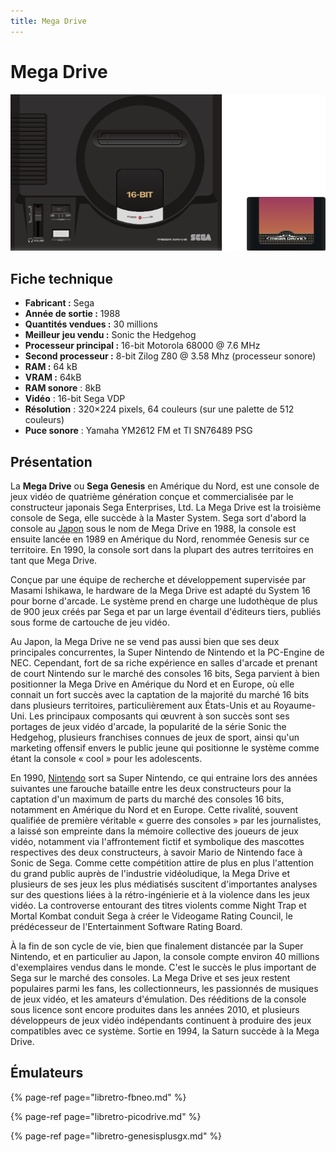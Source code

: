 ```yaml
---
title: Mega Drive
---
```


# Mega Drive

![](/migration-images/emulateurs/consoles-de-salon/megadrive/image%20%2870%29.png)

## Fiche technique

* **Fabricant :** Sega
* **Année de sortie :** 1988
* **Quantités vendues :** 30 millions
* **Meilleur jeu vendu :** Sonic the Hedgehog
* **Processeur principal :** 16-bit Motorola 68000 @ 7.6 MHz
* **Second processeur :** 8-bit Zilog Z80 @ 3.58 Mhz \(processeur sonore\)
* **RAM :** 64 kB
* **VRAM :** 64kB
* **RAM sonore** : 8kB
* **Vidéo** : 16-bit Sega VDP
* **Résolution** : 320×224 pixels, 64 couleurs \(sur une palette de 512 couleurs\)
* **Puce sonore** : Yamaha YM2612 FM et TI SN76489 PSG

## Présentation

La **Mega Drive** ou **Sega Genesis** en Amérique du Nord, est une console de jeux vidéo de quatrième génération conçue et commercialisée par le constructeur japonais Sega Enterprises, Ltd. La Mega Drive est la troisième console de Sega, elle succède à la Master System. Sega sort d'abord la console au [Japon](https://fr.wikipedia.org/wiki/Japon) sous le nom de Mega Drive en 1988, la console est ensuite lancée en 1989 en Amérique du Nord, renommée Genesis sur ce territoire. En 1990, la console sort dans la plupart des autres territoires en tant que Mega Drive.

Conçue par une équipe de recherche et développement supervisée par Masami Ishikawa, le hardware de la Mega Drive est adapté du System 16 pour borne d'arcade. Le système prend en charge une ludothèque de plus de 900 jeux créés par Sega et par un large éventail d'éditeurs tiers, publiés sous forme de cartouche de jeu vidéo.

Au Japon, la Mega Drive ne se vend pas aussi bien que ses deux principales concurrentes, la Super Nintendo de Nintendo et la PC-Engine de NEC. Cependant, fort de sa riche expérience en salles d'arcade et prenant de court Nintendo sur le marché des consoles 16 bits, Sega parvient à bien positionner la Mega Drive en Amérique du Nord et en Europe, où elle connait un fort succès avec la captation de la majorité du marché 16 bits dans plusieurs territoires, particulièrement aux États-Unis et au Royaume-Uni. Les principaux composants qui œuvrent à son succès sont ses portages de jeux vidéo d'arcade, la popularité de la série Sonic the Hedgehog, plusieurs franchises connues de jeux de sport, ainsi qu'un marketing offensif envers le public jeune qui positionne le système comme étant la console « cool » pour les adolescents.

En 1990, [Nintendo](https://fr.wikipedia.org/wiki/Nintendo) sort sa Super Nintendo, ce qui entraine lors des années suivantes une farouche bataille entre les deux constructeurs pour la captation d'un maximum de parts du marché des consoles 16 bits, notamment en Amérique du Nord et en Europe. Cette rivalité, souvent qualifiée de première véritable « guerre des consoles » par les journalistes, a laissé son empreinte dans la mémoire collective des joueurs de jeux vidéo, notamment via l'affrontement fictif et symbolique des mascottes respectives des deux constructeurs, à savoir Mario de Nintendo face à Sonic de Sega. Comme cette compétition attire de plus en plus l'attention du grand public auprès de l'industrie vidéoludique, la Mega Drive et plusieurs de ses jeux les plus médiatisés suscitent d'importantes analyses sur des questions liées à la rétro-ingénierie et à la violence dans les jeux vidéo. La controverse entourant des titres violents comme Night Trap et Mortal Kombat conduit Sega à créer le Videogame Rating Council, le prédécesseur de l'Entertainment Software Rating Board.

À la fin de son cycle de vie, bien que finalement distancée par la Super Nintendo, et en particulier au Japon, la console compte environ 40 millions d'exemplaires vendus dans le monde. C'est le succès le plus important de Sega sur le marché des consoles. La Mega Drive et ses jeux restent populaires parmi les fans, les collectionneurs, les passionnés de musiques de jeux vidéo, et les amateurs d'émulation. Des rééditions de la console sous licence sont encore produites dans les années 2010, et plusieurs développeurs de jeux vidéo indépendants continuent à produire des jeux compatibles avec ce système. Sortie en 1994, la Saturn succède à la Mega Drive.

## Émulateurs

{% page-ref page="libretro-fbneo.md" %}

{% page-ref page="libretro-picodrive.md" %}

{% page-ref page="libretro-genesisplusgx.md" %}

